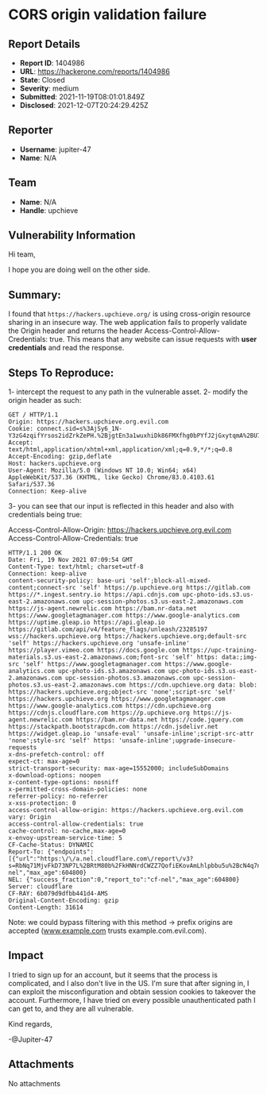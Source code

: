 # CORS origin validation failure

## Report Details
- **Report ID**: 1404986
- **URL**: https://hackerone.com/reports/1404986
- **State**: Closed
- **Severity**: medium
- **Submitted**: 2021-11-19T08:01:01.849Z
- **Disclosed**: 2021-12-07T20:24:29.425Z

## Reporter
- **Username**: jupiter-47
- **Name**: N/A

## Team
- **Name**: N/A
- **Handle**: upchieve

## Vulnerability Information
Hi team,

I hope you are doing well on the other side.

## Summary:

I found that ```https://hackers.upchieve.org/``` is using cross-origin resource sharing in an insecure way. The web application fails to properly validate the Origin header and returns the header Access-Control-Allow-Credentials: true. This means that any website can issue requests with **user credentials** and read the response.

## Steps To Reproduce:

1- intercept the request to any path in the vulnerable asset.
2- modify the origin header as such:

```
GET / HTTP/1.1
Origin: https://hackers.upchieve.org.evil.com
Cookie: connect.sid=s%3AjSy6_1N-Y3zG4zqifYrsos2idZrkZePH.%2BjgtEn3a1wuxhiDk86FMXfhg0bPYfJ2jGxytqmA%2BU7Q
Accept: text/html,application/xhtml+xml,application/xml;q=0.9,*/*;q=0.8
Accept-Encoding: gzip,deflate
Host: hackers.upchieve.org
User-Agent: Mozilla/5.0 (Windows NT 10.0; Win64; x64) AppleWebKit/537.36 (KHTML, like Gecko) Chrome/83.0.4103.61 Safari/537.36
Connection: Keep-alive
```
3- you can see that our input is reflected in this header and also with credentials being true:

Access-Control-Allow-Origin: https://hackers.upchieve.org.evil.com
Access-Control-Allow-Credentials: true

```
HTTP/1.1 200 OK
Date: Fri, 19 Nov 2021 07:09:54 GMT
Content-Type: text/html; charset=utf-8
Connection: keep-alive
content-security-policy: base-uri 'self';block-all-mixed-content;connect-src 'self' https://p.upchieve.org https://gitlab.com https://*.ingest.sentry.io https://api.cdnjs.com upc-photo-ids.s3.us-east-2.amazonaws.com upc-session-photos.s3.us-east-2.amazonaws.com https://js-agent.newrelic.com https://bam.nr-data.net https://www.googletagmanager.com https://www.google-analytics.com https://uptime.gleap.io https://api.gleap.io https://gitlab.com/api/v4/feature_flags/unleash/23285197 wss://hackers.upchieve.org https://hackers.upchieve.org;default-src 'self' https://hackers.upchieve.org 'unsafe-inline' https://player.vimeo.com https://docs.google.com https://upc-training-materials.s3.us-east-2.amazonaws.com;font-src 'self' https: data:;img-src 'self' https://www.googletagmanager.com https://www.google-analytics.com upc-photo-ids.s3.amazonaws.com upc-photo-ids.s3.us-east-2.amazonaws.com upc-session-photos.s3.amazonaws.com upc-session-photos.s3.us-east-2.amazonaws.com https://cdn.upchieve.org data: blob: https://hackers.upchieve.org;object-src 'none';script-src 'self' https://hackers.upchieve.org https://www.googletagmanager.com https://www.google-analytics.com https://cdn.upchieve.org https://cdnjs.cloudflare.com https://p.upchieve.org https://js-agent.newrelic.com https://bam.nr-data.net https://code.jquery.com https://stackpath.bootstrapcdn.com https://cdn.jsdelivr.net https://widget.gleap.io 'unsafe-eval' 'unsafe-inline';script-src-attr 'none';style-src 'self' https: 'unsafe-inline';upgrade-insecure-requests
x-dns-prefetch-control: off
expect-ct: max-age=0
strict-transport-security: max-age=15552000; includeSubDomains
x-download-options: noopen
x-content-type-options: nosniff
x-permitted-cross-domain-policies: none
referrer-policy: no-referrer
x-xss-protection: 0
access-control-allow-origin: https://hackers.upchieve.org.evil.com
vary: Origin
access-control-allow-credentials: true
cache-control: no-cache,max-age=0
x-envoy-upstream-service-time: 5
CF-Cache-Status: DYNAMIC
Report-To: {"endpoints":[{"url":"https:\/\/a.nel.cloudflare.com\/report\/v3?s=RbNq71MjvFkD73NP7L%2BRtM80b%2FkHNNrdCWZZ7QofiEKovAmLhlpbbu5u%2BcN4q7n%2FJDHbVl%2FKllDdX9HPJa6cNJzqPkIHm7LT0N%2FLVfi2afRLlXVUcoLO7hebszLvwq32GslRcJ9w"}],"group":"cf-nel","max_age":604800}
NEL: {"success_fraction":0,"report_to":"cf-nel","max_age":604800}
Server: cloudflare
CF-RAY: 6b079d9dfbb441d4-AMS
Original-Content-Encoding: gzip
Content-Length: 31614
```

Note: we could bypass filtering with this method -> prefix origins are accepted (www.example.com trusts example.com.evil.com).

## Impact

I tried to sign up for an account, but it seems that the process is complicated, and I also don't live in the US. I'm sure that after signing in, I can exploit the misconfiguration and obtain session cookies to takeover the account. Furthermore, I have tried on every possible unauthenticated path I can get to, and they are all vulnerable.

Kind regards,

-@Jupiter-47

## Attachments
No attachments

